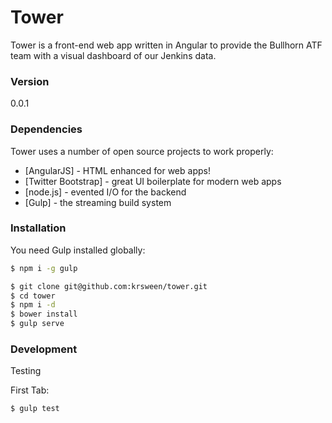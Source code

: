 # Tower

Tower is a front-end web app written in Angular to provide the Bullhorn ATF team with a visual dashboard of our Jenkins data.

### Version
0.0.1

### Dependencies

Tower uses a number of open source projects to work properly:

* [AngularJS] - HTML enhanced for web apps!
* [Twitter Bootstrap] - great UI boilerplate for modern web apps
* [node.js] - evented I/O for the backend
* [Gulp] - the streaming build system


### Installation

You need Gulp installed globally:

```sh
$ npm i -g gulp
```

```sh
$ git clone git@github.com:krsween/tower.git
$ cd tower
$ npm i -d
$ bower install
$ gulp serve
```

### Development

Testing

First Tab:
```sh
$ gulp test
```
